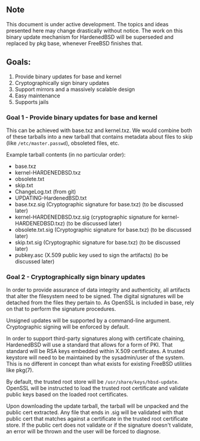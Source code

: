 ## Note

This document is under active development. The topics and ideas presented here may change drastically without notice. The work on this binary update mechanism for HardenedBSD will be superseded and replaced by pkg base, whenever FreeBSD finishes that.

## Goals:

1. Provide binary updates for base and kernel
1. Cryptographically sign binary updates
1. Support mirrors and a massively scalable design
1. Easy maintenance
1. Supports jails

### Goal 1 - Provide binary updates for base and kernel

This can be achieved with base.txz and kernel.txz. We would combine both of these tarballs into a new tarball that contains metadata about files to skip (like `/etc/master.passwd`), obsoleted files, etc.

Example tarball contents (in no particular order):
* base.txz
* kernel-HARDENEDBSD.txz
* obsolete.txt
* skip.txt
* ChangeLog.txt (from git)
* UPDATING-HardenedBSD.txt
* base.txz.sig (Cryptographic signature for base.txz) (to be discussed later)
* kernel-HARDENEDBSD.txz.sig (cryptographic signature for kernel-HARDENEDBSD.txz) (to be discussed later)
* obsolete.txt.sig (Cryptographic signature for base.txz) (to be discussed later)
* skip.txt.sig (Cryptographic signature for base.txz) (to be discussed later)
* pubkey.asc (X.509 public key used to sign the artifacts) (to be discussed later)

### Goal 2 - Cryptographically sign binary updates

In order to provide assurance of data integrity and authenticity, all artifacts that alter the filesystem need to be signed. The digital signatures will be detached from the files they pertain to. As OpenSSL is included in base, rely on that to perform the signature procedures.

Unsigned updates will be supported by a command-line argument. Cryptographic signing will be enforced by default.

In order to support third-party signatures along with certificate chaining, HardenedBSD will use a standard that allows for a form of PKI. That standard will be RSA keys embedded within X.509 certificates. A trusted keystore will need to be maintained by the sysadmin/user of the system. This is no different in concept than what exists for existing FreeBSD utilities like pkg(7).

By default, the trusted root store will be `/usr/share/keys/hbsd-update`. OpenSSL will be instructed to load the trusted root certificate and validate public keys based on the loaded root certificates.

Upon downloading the update tarball, the tarball will be unpacked and the public cert extracted. Any file that ends in .sig will be validated with that public cert that matches against a certificate in the trusted root certificate store. If the public cert does not validate or if the signature doesn't validate, an error will be thrown and the user will be forced to diagnose.